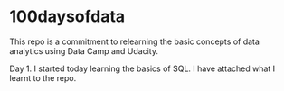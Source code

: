 # 100daysofdata

This repo is a commitment to relearning the basic concepts of data analytics using Data Camp and Udacity. 

Day 1. 
I started today learning the basics of SQL. I have attached what I learnt to the repo. 
